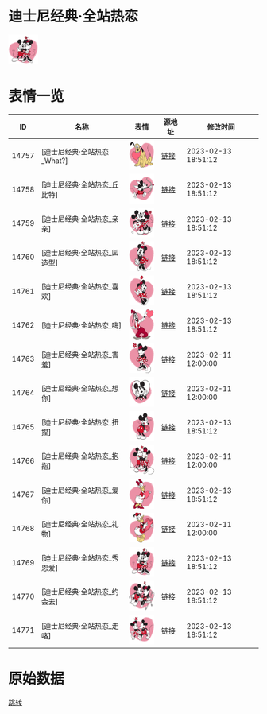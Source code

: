 # 迪士尼经典·全站热恋

<img src="./cover.png" height="60" alt="cover" />

# 表情一览

|ID|名称|表情|源地址|修改时间|
|----|----|----|----|----|
|14757|[迪士尼经典·全站热恋_What?]|<img src="./pic/014757_%5B迪士尼经典·全站热恋_What_%5D.png" height="60" alt="What?"/>|[链接](https://i0.hdslb.com/bfs/emote/98f49d86d77f92d5ff8b9c7bf045da3f2d3c5462.png)|2023-02-13 18:51:12|
|14758|[迪士尼经典·全站热恋_丘比特]|<img src="./pic/014758_%5B迪士尼经典·全站热恋_丘比特%5D.png" height="60" alt="丘比特"/>|[链接](https://i0.hdslb.com/bfs/emote/357ed2767bf36546c66a1a1f8b07a49a1399eb33.png)|2023-02-13 18:51:12|
|14759|[迪士尼经典·全站热恋_亲亲]|<img src="./pic/014759_%5B迪士尼经典·全站热恋_亲亲%5D.png" height="60" alt="亲亲"/>|[链接](https://i0.hdslb.com/bfs/emote/07d3ef286ea426330eabfa09605f9edabed958ed.png)|2023-02-13 18:51:12|
|14760|[迪士尼经典·全站热恋_凹造型]|<img src="./pic/014760_%5B迪士尼经典·全站热恋_凹造型%5D.png" height="60" alt="凹造型"/>|[链接](https://i0.hdslb.com/bfs/emote/1ecd4a9d25ff97f630b1e301bfb260420f89ada5.png)|2023-02-13 18:51:12|
|14761|[迪士尼经典·全站热恋_喜欢]|<img src="./pic/014761_%5B迪士尼经典·全站热恋_喜欢%5D.png" height="60" alt="喜欢"/>|[链接](https://i0.hdslb.com/bfs/emote/af0b9e818fcb2c21fa125b696528094e05c515ad.png)|2023-02-13 18:51:12|
|14762|[迪士尼经典·全站热恋_嗨]|<img src="./pic/014762_%5B迪士尼经典·全站热恋_嗨%5D.png" height="60" alt="嗨"/>|[链接](https://i0.hdslb.com/bfs/emote/16fd1cb9d7940a3d22f6a64e0ddac8425a45fa75.png)|2023-02-13 18:51:12|
|14763|[迪士尼经典·全站热恋_害羞]|<img src="./pic/014763_%5B迪士尼经典·全站热恋_害羞%5D.png" height="60" alt="害羞"/>|[链接](https://i0.hdslb.com/bfs/emote/a29b0dd70a3638bd1d9632a922183278f9c28527.png)|2023-02-11 12:00:00|
|14764|[迪士尼经典·全站热恋_想你]|<img src="./pic/014764_%5B迪士尼经典·全站热恋_想你%5D.png" height="60" alt="想你"/>|[链接](https://i0.hdslb.com/bfs/emote/a0f488dc8aedaaa26d36aae580c6f4bf685af430.png)|2023-02-11 12:00:00|
|14765|[迪士尼经典·全站热恋_扭捏]|<img src="./pic/014765_%5B迪士尼经典·全站热恋_扭捏%5D.png" height="60" alt="扭捏"/>|[链接](https://i0.hdslb.com/bfs/emote/7dc525e389bc786d8c00a90c38c395efb56a200f.png)|2023-02-13 18:51:12|
|14766|[迪士尼经典·全站热恋_抱抱]|<img src="./pic/014766_%5B迪士尼经典·全站热恋_抱抱%5D.png" height="60" alt="抱抱"/>|[链接](https://i0.hdslb.com/bfs/emote/6b743535e857da10c4d5746e45e91a3ba9b5f18f.png)|2023-02-11 12:00:00|
|14767|[迪士尼经典·全站热恋_爱你]|<img src="./pic/014767_%5B迪士尼经典·全站热恋_爱你%5D.png" height="60" alt="爱你"/>|[链接](https://i0.hdslb.com/bfs/emote/25facc5b04cadaf64caff0608b35c1f84879510b.png)|2023-02-13 18:51:12|
|14768|[迪士尼经典·全站热恋_礼物]|<img src="./pic/014768_%5B迪士尼经典·全站热恋_礼物%5D.png" height="60" alt="礼物"/>|[链接](https://i0.hdslb.com/bfs/emote/dd14c401ac04ecf6dcac3cb59355f8baa3a5688f.png)|2023-02-11 12:00:00|
|14769|[迪士尼经典·全站热恋_秀恩爱]|<img src="./pic/014769_%5B迪士尼经典·全站热恋_秀恩爱%5D.png" height="60" alt="秀恩爱"/>|[链接](https://i0.hdslb.com/bfs/emote/a3c5f440369ac1abe983c93b49b89e1dc428a09a.png)|2023-02-13 18:51:12|
|14770|[迪士尼经典·全站热恋_约会去]|<img src="./pic/014770_%5B迪士尼经典·全站热恋_约会去%5D.png" height="60" alt="约会去"/>|[链接](https://i0.hdslb.com/bfs/emote/d2459f95d25ed2278e482da084d6d458bd72cc93.png)|2023-02-13 18:51:12|
|14771|[迪士尼经典·全站热恋_走咯]|<img src="./pic/014771_%5B迪士尼经典·全站热恋_走咯%5D.png" height="60" alt="走咯"/>|[链接](https://i0.hdslb.com/bfs/emote/22ddc1c226f91beaf5299fa54a19ff9ce18e38dc.png)|2023-02-13 18:51:12|

# 原始数据

[跳转](./raw.json)

